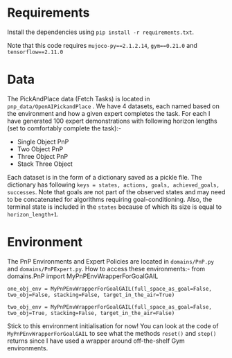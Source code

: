 # Requirements
Install the dependencies using `pip install -r requirements.txt`.

Note that this code requires `mujoco-py==2.1.2.14`, `gym==0.21.0` and `tensorflow==2.11.0`


# Data
The PickAndPlace data (Fetch Tasks) is located in `pnp_data/OpenAIPickandPlace` . We have 4 datasets, each named based on the environment and how a given expert completes the task. For each I have generated 100 expert demonstrations with following horizon lengths (set to comfortably complete the task):-
- Single Object PnP
- Two Object PnP
- Three Object PnP
- Stack Three Object

Each dataset is in the form of a dictionary saved as a pickle file. The dictionary has following `keys = states, actions, goals, achieved_goals, successes`. Note that goals are not part of the observed states and may need to be concatenated for algorithms requiring goal-conditioning. Also, the terminal state is included in the `states` because of which its size is equal to `horizon_length+1`.

# Environment
The PnP Environments and Expert Policies are located in `domains/PnP.py` and `domains/PnPExpert.py`.
How to access these environments:-
from domains.PnP import MyPnPEnvWrapperForGoalGAIL

`one_obj_env = MyPnPEnvWrapperForGoalGAIL(full_space_as_goal=False, two_obj=False,
                                         stacking=False, target_in_the_air=True)`

`two_obj_env = MyPnPEnvWrapperForGoalGAIL(full_space_as_goal=False, two_obj=True,
                                         stacking=False, target_in_the_air=False)`
                                         
Stick to this environment initialisation for now! You can look at the code of `MyPnPEnvWrapperForGoalGAIL` to see what the methods `reset()` and `step()` returns since I have used a wrapper around off-the-shelf Gym environments.
